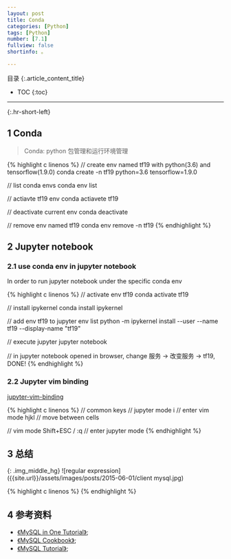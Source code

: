 ```yaml
---
layout: post
title: Conda
categories: [Python]
tags: [Python]
number: [7.1]
fullview: false
shortinfo: 。

---
```

目录
{:.article_content_title}


* TOC
{:toc}

---
{:.hr-short-left}

## 1 Conda ##

> Conda: python 包管理和运行环境管理

{% highlight c linenos %}
// create env named tf19 with python(3.6) and tensorflow(1.9.0)
conda create -n tf19 python=3.6 tensorflow=1.9.0

// list conda envs
conda env list

// actiavte tf19 env
conda actiavete tf19

// deactivate current env
conda deactivate

// remove env named tf19
conda env remove -n tf19
{% endhighlight %}


## 2 Jupyter notebook

### 2.1 use conda env in jupyter notebook

In order to run jupyter notebook under the specific conda env

{% highlight c linenos %}
// activate env tf19
conda activate tf19

// install ipykernel
conda install ipykernel

// add env tf19 to jupyter env list
python -m ipykernel install --user --name tf19 --display-name "tf19"

// execute jupyter
jupyter notebook


// in jupyter notebook opened in browser, change 服务 -> 改变服务 -> tf19, DONE! 
{% endhighlight %}

### 2.2 Jupyter vim binding

[jupyter-vim-binding](https://github.com/lambdalisue/jupyter-vim-binding)


{% highlight c linenos %}
// common keys
// jupyter mode
i // enter vim mode
hjkl // move between cells

// vim mode
Shift+ESC / :q    // enter jupyter mode
{% endhighlight %}


## 3 总结 ##


{: .img_middle_hg}
![regular expression]({{site.url}}/assets/images/posts/2015-06-01/client mysql.jpg)


{% highlight c linenos %}
{% endhighlight %}

## 4 参考资料 ##
- [《MySQL in One Tutorial》](https://www.youtube.com/watch?v=yPu6qV5byu4);
- [《MySQL Cookbook》](https://www.amazon.com/MySQL-Cookbook-Paul-DuBois/dp/059652708X/ref=sr_1_2?ie=UTF8&qid=1469005314&sr=8-2&keywords=mysql+cookbook);
- [《MySQL Tutorial》](http://www.tutorialspoint.com/mysql/);





